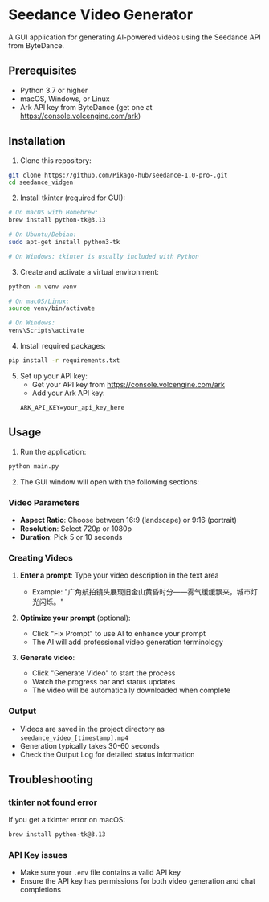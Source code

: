 # Seedance Video Generator

A GUI application for generating AI-powered videos using the Seedance API from ByteDance.

## Prerequisites

- Python 3.7 or higher
- macOS, Windows, or Linux
- Ark API key from ByteDance (get one at https://console.volcengine.com/ark)

## Installation

1. Clone this repository:

```bash
git clone https://github.com/Pikago-hub/seedance-1.0-pro-.git
cd seedance_vidgen
```

2. Install tkinter (required for GUI):

```bash
# On macOS with Homebrew:
brew install python-tk@3.13

# On Ubuntu/Debian:
sudo apt-get install python3-tk

# On Windows: tkinter is usually included with Python
```

3. Create and activate a virtual environment:

```bash
python -m venv venv

# On macOS/Linux:
source venv/bin/activate

# On Windows:
venv\Scripts\activate
```

4. Install required packages:

```bash
pip install -r requirements.txt
```

5. Set up your API key:
   - Get your API key from https://console.volcengine.com/ark
   - Add your Ark API key:
   ```
   ARK_API_KEY=your_api_key_here
   ```

## Usage

1. Run the application:

```bash
python main.py
```

2. The GUI window will open with the following sections:

### Video Parameters

- **Aspect Ratio**: Choose between 16:9 (landscape) or 9:16 (portrait)
- **Resolution**: Select 720p or 1080p
- **Duration**: Pick 5 or 10 seconds

### Creating Videos

1. **Enter a prompt**: Type your video description in the text area

   - Example: "广角航拍镜头展现旧金山黄昏时分——雾气缓缓飘来，城市灯光闪烁。"

2. **Optimize your prompt** (optional):

   - Click "Fix Prompt" to use AI to enhance your prompt
   - The AI will add professional video generation terminology

3. **Generate video**:
   - Click "Generate Video" to start the process
   - Watch the progress bar and status updates
   - The video will be automatically downloaded when complete

### Output

- Videos are saved in the project directory as `seedance_video_[timestamp].mp4`
- Generation typically takes 30-60 seconds
- Check the Output Log for detailed status information

## Troubleshooting

### tkinter not found error

If you get a tkinter error on macOS:

```bash
brew install python-tk@3.13
```

### API Key issues

- Make sure your `.env` file contains a valid API key
- Ensure the API key has permissions for both video generation and chat completions

